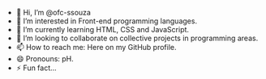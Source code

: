 - 👋 Hi, I’m @ofc-ssouza
- 👀 I’m interested in Front-end programming languages.
- 🌱 I’m currently learning HTML, CSS and JavaScript.
- 💞️ I’m looking to collaborate on collective projects in programming areas.
- 📫 How to reach me: Here on my GitHub profile.
- 😄 Pronouns: pH.
- ⚡ Fun fact...

<!---
ofc-ssouza/ofc-ssouza is a ✨ special ✨ repository because its `README.md` (this file) appears on your GitHub profile.
You can click the Preview link to take a look at your changes.
--->
